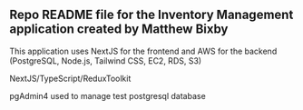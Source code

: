 ## Repo README file for the Inventory Management application created by Matthew Bixby

This application uses NextJS for the frontend and AWS for the backend (PostgreSQL, Node.js, Tailwind CSS, EC2, RDS, S3)

NextJS/TypeScript/ReduxToolkit

pgAdmin4 used to manage test postgresql database
